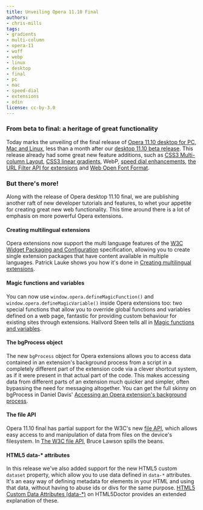 ```yaml
---
title: Unveiling Opera 11.10 Final
authors:
- chris-mills
tags:
- gradients
- multi-column
- opera-11
- woff
- webp
- linux
- desktop
- final
- pc
- mac
- speed-dial
- extensions
- odin
license: cc-by-3.0
---
```


<h3>From beta to final: a heritage of great functionality</h3>

<p>Today marks the unveiling of the final release of <a href="http://www.opera.com/browser/">Opera 11.10 desktop for PC, Mac and Linux</a>, less than a month after our <a href="http://my.opera.com/ODIN/blog/new-web-standards-support-in-opera-desktop-11-10-beta">desktop 11.10 beta release</a>. This release already had some great new feature additions, such as <a href="http://dev.opera.com/articles/view/css3-multi-column-layout/">CSS3 Multi-column Layout</a>, <a href="http://dev.opera.com/articles/view/css3-linear-gradients/">CSS3 linear gradients</a>, WebP, <a href="http://dev.opera.com/articles/view/opera-speed-dial-enhancements/">speed dial enhancements</a>, <a href="http://dev.opera.com/articles/view/site-blocking-with-operas-url-filter-api/">the URL Filter API for extensions</a> and <a href="http://dev.opera.com/articles/view/introducing-woff-web-open-font-format/">Web Open Font Format</a>.</p>

<h3>But there&#39;s more!</h3>

<p>Along with the release of Opera desktop 11.10 final, we are publishing another raft of new developer tutorials and features, to whet your appetite for creating great new web functionality. This time around there is a lot of emphasis on more powerful Opera extensions.</p>

<h4>Creating multilingual extensions</h4>

<p>Opera extensions now support the multi language features of the <a href="http://www.w3.org/TR/widgets/">W3C Widget Packaging and Configuration</a> specification, allowing you to create single extension packages that have content available in multiple languages. Patrick Lauke shows you how it&#39;s done in <a href="http://dev.opera.com/articles/view/creating-multilingual-extensions/">Creating multilingual extensions</a>.</p>

<h4>Magic functions and variables</h4>

<p>You can now use <code>window.opera.defineMagicFunction()</code> and <code>window.opera.defineMagicVariable()</code> inside Opera extensions too: two special functions that allow you to override global functions and variables defined on a web page, fantastic for providing custom behaviour for existing sites through extensions. Hallvord Steen tells all in <a href="http://dev.opera.com/articles/view/magic-functions-and-variables/">Magic functions and variables</a>.</p>

<h4>The bgProcess object</h4>

<p>The new <code>bgProcess</code> object for Opera extensions allows you to access data contained in an extension&#39;s background process from a script in a completely different part of the extension code via a clever shortcut system, as if it were present in that actual part of the code. This makes accessing data from different parts of an extension much quicker and simpler, often bypassing the need for messaging altogether. You can get the full skinny on bgProcess in Daniel Davis&#39; <a href="http://dev.opera.com/articles/view/accessing-an-opera-extensions-background-process/">Accessing an Opera extension&#39;s background process</a>.</p>

<h4>The file API</h4>

<p>Opera 11.10 final has partial support for the W3C&#39;s new <a href="http://www.w3.org/TR/file-upload/">file API</a>, which allows easy access to and manipulation of data from files on the device&#39;s filesystem. In <a href="http://dev.opera.com/articles/view/the-w3c-file-api/">The W3C file API</a>, Bruce Lawson spills the beans.</p>

<h4>HTML5 data-* attributes</h4>

<p>In this release we&#39;ve also added support for the new HTML5 custom <code>dataset</code> property, which allow you to use data defined in <code>data-*</code> attributes. It&#39;s an easy way of defining metadata for elements in your HTML and using that data, without having to abuse ids or divs for the same purpose. <a href="http://html5doctor.com/html5-custom-data-attributes/">HTML5 Custom Data Attributes (data-*)</a> on HTML5Doctor provides an extended explanation of these.</p>
